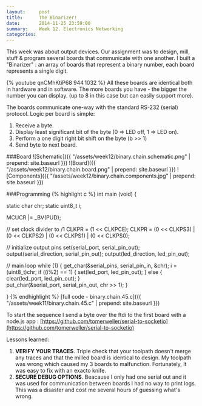 ```yaml
---
layout:     post
title:      The Binarizer!
date:       2014-11-25 23:59:00
summary:    Week 12. Electronics Networking
categories: 
---
```


This week was about output devices. Our assignment was to design, mill, stuff & program several boards that communicate with one another. 
I built a "Binarizer" : an array of boards that represent a binary number, each board represents a single digit. 
 
{% youtube qnCMhKtiP68 944 1032 %}
All these boards are identical both in hardware and in software. The more boards you have - the bigger the number you can display. (up to 8 in this case but can easily support more).

The boards communicate one-way with the standard RS-232 (serial) protocol. Logic per board is simple:

1. Receive a byte.
2. Display least significant bit of the byte (0 => LED off, 1 => LED on).
3. Perform a one digit right bit shift on the byte (b >> 1)
4. Send byte to next board.  

###Board
![Schematic]({{ "/assets/week12/binary.chain.schematic.png" | prepend: site.baseurl }})
![Board]({{ "/assets/week12/binary.chain.board.png" | prepend: site.baseurl }})
![Components]({{ "/assets/week12/binary.chain.components.jpg" | prepend: site.baseurl }})

###Programming
{% highlight c %}
int main (void) {

   static char chr;
   static uint8_t i; 

   MCUCR |= _BV(PUD);
   
   // set clock divider to /1
   CLKPR = (1 << CLKPCE);
   CLKPR = (0 << CLKPS3) | (0 << CLKPS2) | (0 << CLKPS1) | (0 << CLKPS0);

   // initialize output pins
   set(serial_port, serial_pin_out);
   output(serial_direction, serial_pin_out);
   output(led_direction, led_pin_out);
   
   // main loop
   while (1) {
      get_char(&serial_pins, serial_pin_in, &chr);
      i = (uint8_t)chr;
      if ((i%2) == 1) {
         set(led_port, led_pin_out);
      } else {
         clear(led_port, led_pin_out);
      }    
      put_char(&serial_port, serial_pin_out, chr >> 1);
   }

}
{% endhighlight %}
[full code - binary.chain.45.c]({{ "/assets/week11/binary.chain.45.c" | prepend: site.baseurl }})

To start the sequence I send a byte over the ftdi to the first board with a node.js app : [https://github.com/tomerweller/serial-to-socketio](https://github.com/tomerweller/serial-to-socketio)

Lessons learned: 

1. **VERIFY YOUR TRACES**. Triple check that your toolpath doesn't merge any traces and that the milled board is identical to design. My toolpath was wrong which caused my 3 boards to malfunction. Fortunately, It was easy to fix with an exacto knife. 
2. **SECURE DEBUG OPTIONS**. Beacause I only had one serial out and it was used for communication between boards I had no way to print logs. This was a disaster and cost me several hours of guessing what's wrong.   